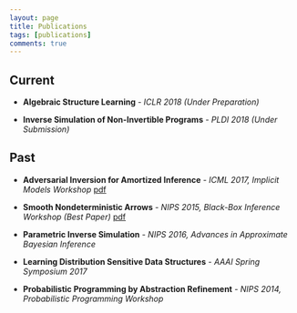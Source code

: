 ```yaml
---
layout: page
title: Publications
tags: [publications]
comments: true
---
```


## Current
- __Algebraic Structure Learning__ - *ICLR 2018 (Under Preparation)*

- __Inverse Simulation of Non-Invertible Programs__ - *PLDI 2018  (Under Submission)*

## Past
- __Adversarial Inversion for Amortized Inference__ - *ICML 2017, Implicit Models Workshop* [pdf](https://www.dropbox.com/s/nomcb3vhikihkw3/zennaadversarial.pdf?dl=0)

- __Smooth Nondeterministic Arrows__ - *NIPS 2015, Black-Box Inference Workshop (Best Paper)* [pdf](http://www.blackboxworkshop.org/pdf/nips2015blackbox_zenna.pdf)

- __Parametric Inverse Simulation__ - *NIPS 2016, Advances in Approximate Bayesian Inference*

- __Learning Distribution Sensitive Data Structures__ - *AAAI Spring Symposium 2017*

- __Probabilistic Programming by Abstraction Refinement__ - *NIPS 2014, Probabilistic Programming Workshop*
